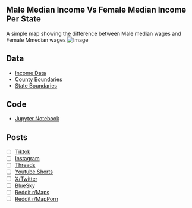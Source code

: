 ## Male Median Income Vs Female Median Income Per State
A simple map showing the difference between Male median wages and Female Mmedian wages
![Image](https://drive.google.com/uc?export=view&id=1F0VSCZVRxFslSwincMapvKj5Eq2ghtnN)

## Data
* [Income Data](https://data.census.gov/table/ACSDT5Y2023.B20002)
* [County Boundaries](https://www.census.gov/geographies/mapping-files/time-series/geo/cartographic-boundary.html)
* [State Boundaries](https://www.census.gov/geographies/mapping-files/time-series/geo/carto-boundary-file.html)

## Code
* [Jupyter Notebook](FormatData.ipynb)

## Posts
- [ ] [Tiktok]()
- [ ] [Instagram]()
- [ ] [Threads]()
- [ ] [Youtube Shorts]()
- [ ] [X/Twitter]()
- [ ] [BlueSky]()
- [ ] [Reddit r/Maps]()
- [ ] [Reddit r/MapPorn]()
